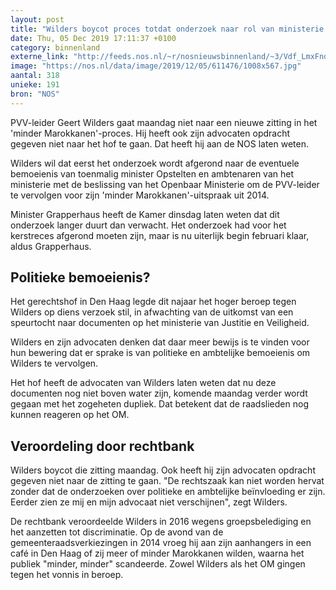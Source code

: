 ```yaml
---
layout: post
title: "Wilders boycot proces totdat onderzoek naar rol van ministerie klaar is"
date: Thu, 05 Dec 2019 17:11:37 +0100
category: binnenland
externe_link: "http://feeds.nos.nl/~r/nosnieuwsbinnenland/~3/Vdf_LmxFnds/2313403"
image: "https://nos.nl/data/image/2019/12/05/611476/1008x567.jpg"
aantal: 318
unieke: 191
bron: "NOS"
---
```


<p>PVV-leider Geert Wilders gaat maandag niet naar een nieuwe zitting in het 'minder Marokkanen'-proces. Hij heeft ook zijn advocaten opdracht gegeven niet naar het hof te gaan. Dat heeft hij aan de NOS laten weten.</p>
<p>Wilders wil dat eerst het onderzoek wordt afgerond naar de eventuele bemoeienis van toenmalig minister Opstelten en ambtenaren van het ministerie met de beslissing van het Openbaar Ministerie om de PVV-leider te vervolgen voor zijn 'minder Marokkanen'-uitspraak uit 2014.</p>
<p>Minister Grapperhaus heeft de Kamer dinsdag laten weten dat dit onderzoek langer duurt dan verwacht. Het onderzoek had voor het kerstreces afgerond moeten zijn, maar is nu uiterlijk begin februari klaar, aldus Grapperhaus.</p>
<h2>Politieke bemoeienis?</h2>
<p>Het gerechtshof in Den Haag legde dit najaar het hoger beroep tegen Wilders op diens verzoek stil, in afwachting van de uitkomst van een speurtocht naar documenten op het ministerie van Justitie en Veiligheid.</p>
<p>Wilders en zijn advocaten denken dat daar meer bewijs is te vinden voor hun bewering dat er sprake is van politieke en ambtelijke bemoeienis om Wilders te vervolgen.</p>
<p>Het hof heeft de advocaten van Wilders laten weten dat nu deze documenten nog niet boven water zijn, komende maandag verder wordt gegaan met het zogeheten dupliek. Dat betekent dat de raadslieden nog kunnen reageren op het OM.</p>
<h2>Veroordeling door rechtbank</h2>
<p>Wilders boycot die zitting maandag. Ook heeft hij zijn advocaten opdracht gegeven niet naar de zitting te gaan. "De rechtszaak kan niet worden hervat zonder dat de onderzoeken over politieke en ambtelijke beïnvloeding er zijn. Eerder zien ze mij en mijn advocaat niet verschijnen", zegt Wilders.</p>
<p>De rechtbank veroordeelde Wilders in 2016 wegens groepsbelediging en het aanzetten tot discriminatie. Op de avond van de gemeenteraadsverkiezingen in 2014 vroeg hij aan zijn aanhangers in een café in Den Haag of zij meer of minder Marokkanen wilden, waarna het publiek "minder, minder" scandeerde. Zowel Wilders als het OM gingen tegen het vonnis in beroep.</p><img src="http://feeds.feedburner.com/~r/nosnieuwsbinnenland/~4/Vdf_LmxFnds" height="1" width="1" alt=""/>
